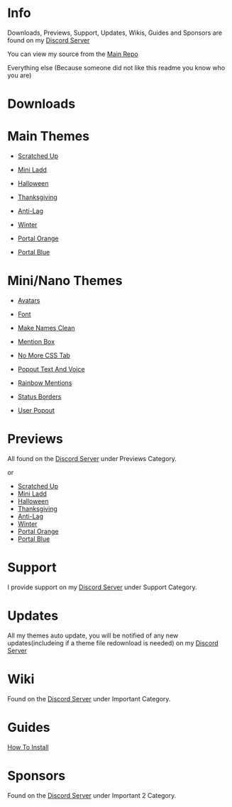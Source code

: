 # Info
Downloads, Previews, Support, Updates, Wikis, Guides and Sponsors are found on my [Discord Server](https://discord.gg/K6Gevwk)

You can view my source from the [Main Repo](https://github.com/NFLD99/Better-Discord)


Everything else
(Because someone did not like this readme you know who you are)


# Downloads


# Main Themes

 * [Scratched Up](https://betterdiscord.net/ghdl?id=840)

 * [Mini Ladd](https://betterdiscord.net/ghdl?id=861)

 * [Halloween](https://betterdiscord.net/ghdl?id=1034)

 * [Thanksgiving](https://betterdiscord.net/ghdl?id=1039)

 * [Anti-Lag](https://betterdiscord.net/ghdl?id=1146)

 * [Winter](https://betterdiscord.net/ghdl?id=1145)

 * [Portal Orange](https://betterdiscord.net/ghdl?id=1160)

 * [Portal Blue](https://betterdiscord.net/ghdl?id=1161)


# Mini/Nano Themes

 * [Avatars](https://betterdiscord.net/ghdl?id=862)

 * [Font](https://betterdiscord.net/ghdl?id=863)

 * [Make Names Clean](https://betterdiscord.net/ghdl?id=908)

 * [Mention Box](https://betterdiscord.net/ghdl?id=873)

 * [No More CSS Tab](https://betterdiscord.net/ghdl?id=909)

 * [Popout Text And Voice](https://betterdiscord.net/ghdl?id=864)

 * [Rainbow Mentions](https://betterdiscord.net/ghdl?id=865)

 * [Status Borders](https://betterdiscord.net/ghdl?id=1008)

 * [User Popout](https://betterdiscord.net/ghdl?id=866)
 
 
# Previews

All found on the [Discord Server](https://discord.gg/K6Gevwk) under Previews Category.

or

 * [Scratched Up](Previews/Scratched_Up)
 * [Mini Ladd](Previews/Mini_Ladd)
 * [Halloween](Previews/Halloween)
 * [Thanksgiving](Previews/Thanksgiving)
 * [Anti-Lag](Previews/Anti_Lag)
 * [Winter](Previews/Winter)
 * [Portal Orange](Previews/Portal_Orange)
 * [Portal Blue](Previews/Portal_Blue)

# Support


I provide support on my [Discord Server](https://discord.gg/K6Gevwk) under Support Category.


# Updates


All my themes auto update, you will be notified of any new updates(includeing if a theme file redownload is needed) on my [Discord Server](https://discord.gg/K6Gevwk)


# Wiki


Found on the [Discord Server](https://discord.gg/K6Gevwk) under Important Category.


# Guides


[How To Install](https://www.youtube.com/watch?v=nXVAHmyoUTw&feature=youtu.be)


# Sponsors

Found on the [Discord Server](https://discord.gg/K6Gevwk) under Important 2 Category.
